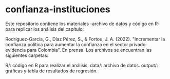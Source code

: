 # confianza-instituciones

Este repositorio contiene los materiales -archivo de datos y código en R- para replicar los análisis del capítulo:

Rodríguez-García, G., Díaz Pérez, S., & Fortou, J. A. (2022). "Incrementar la confianza política para aumentar la confianza en el sector privado: evidencia para Colombia". En prensa.
Los archivos se encuentran las siguientes carpetas:

R/: código en R para realizar el análisis.
data/: archivo de datos.
output/: gráficas y tabla de resultados de regresión.
